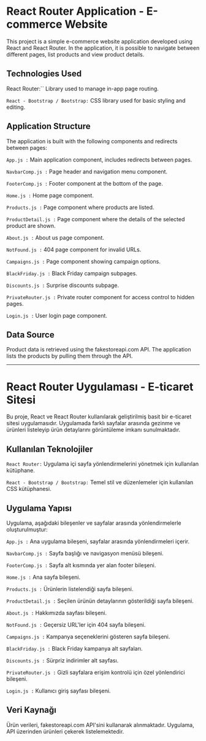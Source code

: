 # React Router Application - E-commerce Website

This project is a simple e-commerce website application developed using React and React Router. In the application, it is possible to navigate between different pages, list products and view product details.

## Technologies Used

React Router:`` Library used to manage in-app page routing.

``React - Bootstrap / Bootstrap:`` CSS library used for basic styling and editing.

## Application Structure
The application is built with the following components and redirects between pages:

``App.js :`` Main application component, includes redirects between pages.

``NavbarComp.js :`` Page header and navigation menu component.

``FooterComp.js :`` Footer component at the bottom of the page.

``Home.js :`` Home page component.

``Products.js :`` Page component where products are listed.

``ProductDetail.js :`` Page component where the details of the selected product are shown.

``About.js :`` About us page component.

``NotFound.js :`` 404 page component for invalid URLs.

``Campaigns.js :`` Page component showing campaign options.

``BlackFriday.js :`` Black Friday campaign subpages.

``Discounts.js :`` Surprise discounts subpage.

``PrivateRouter.js :`` Private router component for access control to hidden pages.

``Login.js :`` User login page component.

## Data Source

Product data is retrieved using the fakestoreapi.com API. The application lists the products by pulling them through the API.

---

# React Router Uygulaması - E-ticaret Sitesi

Bu proje, React ve React Router kullanılarak geliştirilmiş basit bir e-ticaret sitesi uygulamasıdır. Uygulamada farklı sayfalar arasında gezinme ve ürünleri listeleyip ürün detaylarını görüntüleme imkanı sunulmaktadır.

## Kullanılan Teknolojiler

``React Router:`` Uygulama içi sayfa yönlendirmelerini yönetmek için kullanılan kütüphane.

``React - Bootstrap / Bootstrap:`` Temel stil ve düzenlemeler için kullanılan CSS kütüphanesi.

## Uygulama Yapısı
Uygulama, aşağıdaki bileşenler ve sayfalar arasında yönlendirmelerle oluşturulmuştur:

``App.js :`` Ana uygulama bileşeni, sayfalar arasında yönlendirmeleri içerir.

``NavbarComp.js :`` Sayfa başlığı ve navigasyon menüsü bileşeni.

``FooterComp.js :`` Sayfa alt kısmında yer alan footer bileşeni.

``Home.js :`` Ana sayfa bileşeni.

``Products.js :`` Ürünlerin listelendiği sayfa bileşeni.

``ProductDetail.js :`` Seçilen ürünün detaylarının gösterildiği sayfa bileşeni.

``About.js :`` Hakkımızda sayfası bileşeni.

``NotFound.js :`` Geçersiz URL'ler için 404 sayfa bileşeni.

``Campaigns.js :`` Kampanya seçeneklerini gösteren sayfa bileşeni.

``BlackFriday.js :`` Black Friday kampanya alt sayfaları.

``Discounts.js :`` Sürpriz indirimler alt sayfası.

``PrivateRouter.js :`` Gizli sayfalara erişim kontrolü için özel yönlendirici bileşeni.

``Login.js :`` Kullanıcı giriş sayfası bileşeni.

## Veri Kaynağı

Ürün verileri, fakestoreapi.com API'sini kullanarak alınmaktadır. Uygulama, API üzerinden ürünleri çekerek listelemektedir.
